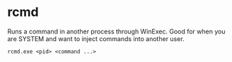 # rcmd
Runs a command in another process through WinExec. Good for when you are SYSTEM and want to inject commands into another user.

```
rcmd.exe <pid> <command ...>
```
